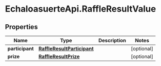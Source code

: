 # EchaloasuerteApi.RaffleResultValue

## Properties
Name | Type | Description | Notes
------------ | ------------- | ------------- | -------------
**participant** | [**RaffleResultParticipant**](RaffleResultParticipant.md) |  | [optional] 
**prize** | [**RaffleResultPrize**](RaffleResultPrize.md) |  | [optional] 


